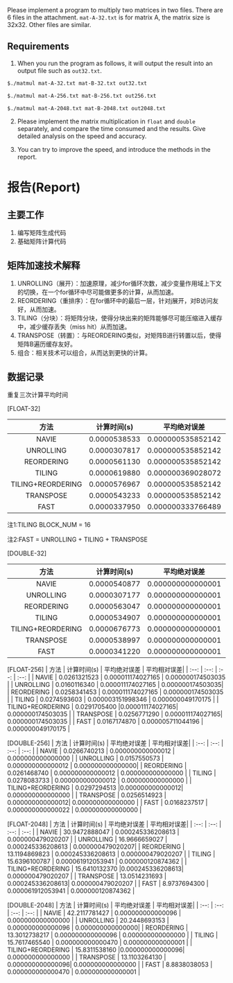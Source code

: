 Please implement a program to multiply two matrices in two files. There are 6 files in the attachment. `mat-A-32.txt` is for matrix A, the matrix size is 32x32. Other files are similar. 

## Requirements

1. When you run the program as follows, it will output the result into an output file such as `out32.txt`.

```bash
$./matmul mat-A-32.txt mat-B-32.txt out32.txt
```
```bash
$./matmul mat-A-256.txt mat-B-256.txt out256.txt
```
```bash
$./matmul mat-A-2048.txt mat-B-2048.txt out2048.txt
```

2. Please implement the matrix multiplication in `float` and `double` separately, and compare the time consumed and the results. Give detailed analysis on the speed and accuracy.

3. You can try to improve the speed, and introduce the methods in the report.

# 报告(Report)

## 主要工作
1. 编写矩阵生成代码
2. 基础矩阵计算代码

## 矩阵加速技术解释
1. UNROLLING（展开）：加速原理，减少for循环次数，减少变量作用域上下文的切换，在一个for循环中尽可能做更多的计算，从而加速。
2. REORDERING（重排序）：在for循环中的最后一层，针对j展开，对B访问友好，从而加速。
3. TILING（分块）：将矩阵分块，使得分块出来的矩阵能够尽可能压缩进入缓存中，减少缓存丢失（miss hit）从而加速。
4. TRANSPOSE（转置）：与REORDERING类似，对矩阵B进行转置以后，使得矩阵B遍历缓存友好。
5. 组合：相关技术可以组合，从而达到更快的计算。

## 数据记录
重复三次计算平均时间

\[FLOAT-32\]

| 方法 | 计算时间(s) | 平均绝对误差 | 平均相对误差|
|    :--:      |    :--:    |   :--:    |  :--:   |
| NAVIE  | 0.0000538533 | 0.000000535852142 | 0.000000066310446 |
| UNROLLING  | 0.0000307817 | 0.000000535852142 | 0.000000066310446|
| REORDERING  | 0.0000561130 | 0.000000535852142 | 0.000000066310446 |
| TILING  | 0.0000619880 | 0.000000369028072 | 0.000000045643175 |
| TILING+REORDERING  | 0.0000576967 |0.000000535852142| 0.000000066310446 |
| TRANSPOSE  | 0.0000543233 | 0.000000535852142| 0.000000066310446 |
| FAST  | 0.0000337950 | 0.000000333766489| 0.000000041310627 |

注1:TILING BLOCK_NUM = 16

注2:FAST = UNROLLING + TILING + TRANSPOSE

\[DOUBLE-32\]

| 方法 | 计算时间(s) | 平均绝对误差 | 平均相对误差|
|    :--:      |    :--:    |   :--:    |  :--:   |
| NAVIE  | 0.0000540877 | 0.000000000000001 | 0.000000000000000 |
| UNROLLING  | 0.0000307177 | 0.000000000000001 | 0.000000000000000|
| REORDERING  | 0.0000563047 | 0.000000000000001 | 0.000000000000000 |
| TILING  | 0.0000534907 | 0.000000000000001 | 0.000000000000000 |
| TILING+REORDERING  | 0.0000676773 |0.000000000000001| 0.000000000000000 |
| TRANSPOSE  | 0.0000538997 | 0.000000000000001| 0.000000000000000 |
| FAST  | 0.0000341220 | 0.000000000000001| 0.000000000000000 |


\[FLOAT-256\]
| 方法 | 计算时间(s) | 平均绝对误差 | 平均相对误差|
|    :--:      |    :--:    |   :--:    |  :--:   |
| NAVIE  | 0.0261321523 | 0.000011174027165 | 0.000000174503035 |
| UNROLLING  | 0.0160116340 | 0.000011174027165 | 0.000000174503035|
| REORDERING  | 0.0258341453 | 0.000011174027165 | 0.000000174503035 |
| TILING  | 0.0274593603 | 0.000003151998346 | 0.000000049170175 |
| TILING+REORDERING  | 0.0291705400 |0.000011174027165| 0.000000174503035 |
| TRANSPOSE  | 0.0256771290 | 0.000011174027165| 0.000000174503035 |
| FAST  | 0.0167174870 | 0.000005711044196 | 0.000000049170175 |

\[DOUBLE-256\]
| 方法 | 计算时间(s) | 平均绝对误差 | 平均相对误差|
|    :--:      |    :--:    |   :--:    |  :--:   |
| NAVIE  | 0.0266740213 | 0.000000000000012 | 0.000000000000000 |
| UNROLLING  | 0.0157550573 | 0.000000000000012 | 0.000000000000000|
| REORDERING  | 0.0261468740 | 0.000000000000012 | 0.000000000000000 |
| TILING  | 0.0278083733 | 0.000000000000012 | 0.000000000000000 |
| TILING+REORDERING  | 0.0297294513 |0.000000000000012| 0.000000000000000 |
| TRANSPOSE  | 0.0256514923 | 0.000000000000012| 0.000000000000000 |
| FAST  | 0.0168237517 | 0.000000000000022 | 0.000000000000000 |

\[FLOAT-2048\]
| 方法 | 计算时间(s) | 平均绝对误差 | 平均相对误差|
|    :--:      |    :--:    |   :--:    |  :--:   |
| NAVIE  | 30.9472888047 | 0.000245336208613 | 0.000000479020207 |
| UNROLLING  | 16.9666659027 | 0.000245336208613 | 0.000000479020207|
| REORDERING  | 13.1194869823 | 0.000245336208613 | 0.000000479020207 |
| TILING  | 15.6396100787 | 0.000061912053941 | 0.000000120874362 |
| TILING+REORDERING  | 15.6410132370 |0.000245336208613| 0.000000479020207 |
| TRANSPOSE  | 13.0514231693 | 0.000245336208613| 0.000000479020207 |
| FAST  | 8.9737694300 | 0.000061912053941 | 0.000000120874362 |

\[DOUBLE-2048\]
| 方法 | 计算时间(s) | 平均绝对误差 | 平均相对误差|
|    :--:      |    :--:    |   :--:    |  :--:   |
| NAVIE  | 42.2117781427 | 0.000000000000096 | 0.000000000000000 |
| UNROLLING  | 20.2448693153 | 0.000000000000096 | 0.000000000000000|
| REORDERING  | 13.3012738217 | 0.000000000000096 | 0.000000000000000 |
| TILING  | 15.7617465540 | 0.000000000000470 | 0.000000000000001 |
| TILING+REORDERING  | 15.8311538160 |0.000000000000096| 0.000000000000000 |
| TRANSPOSE  | 13.1103264130 | 0.000000000000096| 0.000000000000000 |
| FAST  | 8.8838038053 | 0.000000000000470 | 0.000000000000001 |